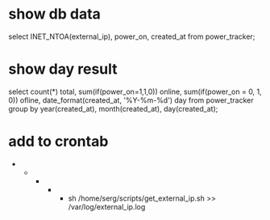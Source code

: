 # show db data
select INET_NTOA(external_ip), power_on, created_at from power_tracker;

# show day result
select count(*) total, sum(if(power_on=1,1,0)) online, sum(if(power_on = 0, 1, 0)) ofline, date_format(created_at, '%Y-%m-%d') day from power_tracker group by year(created_at), month(created_at), day(created_at);

# add to crontab
* * * * * sh /home/serg/scripts/get_external_ip.sh >> /var/log/external_ip.log
